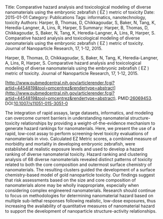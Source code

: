 Title: Comparative hazard analysis and toxicological modeling of diverse nanomaterials using the embryonic zebrafish ( EZ ) metric of toxicity
Date: 2015-01-01
Category: Publications
Tags: informatics, nanotechnology, toxicity
Authors: Harper, B, Thomas, D, Chikkagoudar, S, Baker, N, Tang, K, Heredia-Langner, A, Lins, R, Harper, S
Summary: Harper, B, Thomas, D, Chikkagoudar, S, Baker, N, Tang, K, Heredia-Langner, A, Lins, R, Harper, S. Comparative hazard analysis and toxicological modeling of diverse nanomaterials using the embryonic zebrafish ( EZ ) metric of toxicity. Journal of Nanoparticle Research, 17, 1-12, 2015. 

Harper, B, Thomas, D, Chikkagoudar, S, Baker, N, Tang, K, Heredia-Langner, A, Lins, R, Harper, S. Comparative hazard analysis and toxicological modeling of diverse nanomaterials using the embryonic zebrafish ( EZ ) metric of toxicity. Journal of Nanoparticle Research, 17, 1-12, 2015. 

[http://www.pubmedcentral.nih.gov/articlerender.fcgi?artid=4454819&tool=pmcentrez&rendertype=abstract](http://www.pubmedcentral.nih.gov/articlerender.fcgi?artid=4454819&tool=pmcentrez&rendertype=abstract). PMID:[26069453](http://www.ncbi.nlm.nih.gov/pubmed/26069453). DOI:[10.1007/s11051-015-3051-0](http://dx.doi.org/10.1007/s11051-015-3051-0)

The integration of rapid assays, large datasets, informatics, and modeling can overcome current barriers in understanding nanomaterial structure-toxicity relationships by providing a weight-of-the-evidence mechanism to generate hazard rankings for nanomaterials. Here, we present the use of a rapid, low-cost assay to perform screening-level toxicity evaluations of nanomaterials in vivo. Calculated EZ Metric scores, a combined measure of morbidity and mortality in developing embryonic zebrafish, were established at realistic exposure levels and used to develop a hazard ranking of diverse nanomaterial toxicity. Hazard ranking and clustering analysis of 68 diverse nanomaterials revealed distinct patterns of toxicity related to both the core composition and outermost surface chemistry of nanomaterials. The resulting clusters guided the development of a surface chemistry-based model of gold nanoparticle toxicity. Our findings suggest that risk assessments based on the size and core composition of nanomaterials alone may be wholly inappropriate, especially when considering complex engineered nanomaterials. Research should continue to focus on methodologies for determining nanomaterial hazard based on multiple sub-lethal responses following realistic, low-dose exposures, thus increasing the availability of quantitative measures of nanomaterial hazard to support the development of nanoparticle structure-activity relationships.

